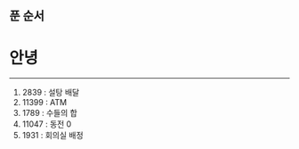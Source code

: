 ## 푼 순서  
# 안녕
---------------------------------------------------  
1. 2839 : 설탕 배달  
2. 11399 : ATM  
3. 1789 : 수들의 합  
4. 11047 : 동전 0  
5. 1931 : 회의실 배정  
  
